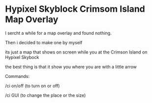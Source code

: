 # Hypixel Skyblock Crimsom Island Map Overlay

I sercht a while for a map overlay and found nothing.

Then i decided to make one by myself

its just a map that shows on screen while you at the Crimson Island on Hypixel Skybock 

the best thing is that it show you where you are with a little arrow

Commands:

/ci on/off (to turn on or off)

/ci GUI (to change the place or the size)

